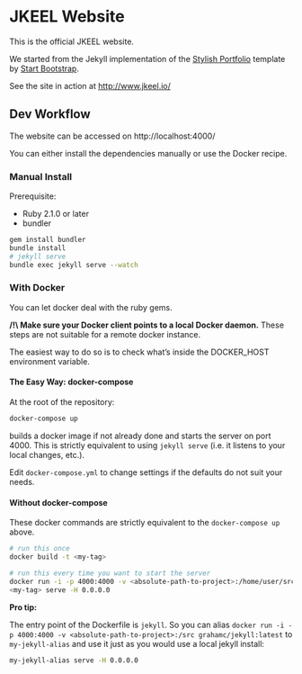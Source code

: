# JKEEL Website

This is the official JKEEL website.

We started from the Jekyll implementation of the [Stylish
Portfolio](http://startbootstrap.com/template-overviews/stylish-portfolio/)
template by [Start Bootstrap](http://startbootstrap.com/).

See the site in action at http://www.jkeel.io/

## Dev Workflow

The website can be accessed on http://localhost:4000/

You can either install the dependencies manually or use the Docker recipe.

### Manual Install

Prerequisite:

- Ruby 2.1.0 or later
- bundler

```bash
gem install bundler
bundle install
# jekyll serve
bundle exec jekyll serve --watch
```

### With Docker

You can let docker deal with the ruby gems.

**/!\ Make sure your Docker client points to a local Docker daemon.**
These steps are not suitable for a remote docker instance.

The easiest way to do so is to check what’s inside the DOCKER_HOST environment variable.

#### The Easy Way: docker-compose

At the root of the repository:

```bash
docker-compose up
```

builds a docker image if not already done and starts the server on port 4000.
This is strictly equivalent to using `jekyll serve` (i.e. it listens to your local
changes, etc.).

Edit `docker-compose.yml` to change settings if the defaults do not suit your needs.

#### Without docker-compose

These docker commands are strictly equivalent to the `docker-compose up` above.

```bash
# run this once
docker build -t <my-tag>

# run this every time you want to start the server
docker run -i -p 4000:4000 -v <absolute-path-to-project>:/home/user/src \
<my-tag> serve -H 0.0.0.0
```

**Pro tip:**

The entry point of the Dockerfile is `jekyll`. So you can alias `docker run -i -p
4000:4000 -v <absolute-path-to-project>:/src grahamc/jekyll:latest` to
`my-jekyll-alias` and use it just as you would use a local jekyll install:

```bash
my-jekyll-alias serve -H 0.0.0.0
```
